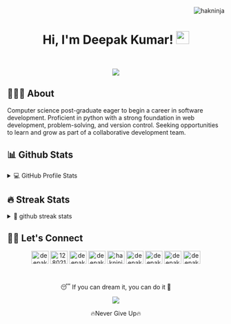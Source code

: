 <p align="right">
  <img src="https://komarev.com/ghpvc/?username=hakninja&label=Profile%20views&color=0e75b6&style=flat"
    alt="hakninja" />
</p>
<h1 align="center">
  Hi, I'm Deepak Kumar!
  <img src="https://media.giphy.com/media/hvRJCLFzcasrR4ia7z/giphy.gif" width="30">
</h1>
<br />


<!-- Typing SVG by DenverCoder1 - https://github.com/DenverCoder1/readme-typing-svg -->
<p align="center">
  <a href="https://github.com/DenverCoder1/readme-typing-svg">
    <img src="https://readme-typing-svg.herokuapp.com?lines=Computer+Science+Student;Full+Stack+Web+Developer;Software+Developer;A+Learner&center=true">
  </a>
</p>


## 🧑🏻‍🎓 About
<smap>
  Computer science post-graduate eager to begin a career in software development. Proficient in python with a strong
  foundation in web development, problem-solving, and version control. Seeking opportunities to learn and grow as part
  of a collaborative development team.
</smap>


## 📊 Github Stats
<!-- https://github.com/anuraghazra/github-readme-stats -->
<details>
  <summary> 💻 GitHub Profile Stats</summary>
  <p align="center">
  <a>
    <img align="center" src="https://github-readme-stats.vercel.app/api?username=hakninja&show_icons=true&locale=en" alt="hakninja" />
  </a>
  </p>
  <br />
</details>


## 🔥 Streak Stats
<!-- GitHub Readme Streak Stats - https://github.com/DenverCoder1/github-readme-streak-stats -->
<details>
    <summary> 💬 github streak stats</summary>
<p align="center">
  <a align="center" href="https://github.com/DenverCoder1/github-readme-streak-stats">
    <img align="center" src="https://github-readme-streak-stats.herokuapp.com/?user=hakninja&" alt="hakninja" />
  </a>
</p>
</details>


## 🙋‍♀️ Let's Connect
<p align="center">
  <a href="https://linkedin.com/in/deepak-kumar-arya" target="blank"><img align="center"
      src="https://raw.githubusercontent.com/rahuldkjain/github-profile-readme-generator/master/src/images/icons/Social/linked-in-alt.svg"
      alt="deepak-kumar-arya" height="30" width="40" /></a>
  <a href="https://stackoverflow.com/users/12802166" target="blank"><img align="center"
      src="https://raw.githubusercontent.com/rahuldkjain/github-profile-readme-generator/master/src/images/icons/Social/stack-overflow.svg"
      alt="12802166" height="30" width="40" /></a>
  <a href="https://www.facebook.com/profile.php?id=100069794556607" target="blank"><img align="center"
      src="https://raw.githubusercontent.com/rahuldkjain/github-profile-readme-generator/master/src/images/icons/Social/facebook.svg"
      alt="deepak kumar" height="30" width="40" /></a>
  <a href="https://instagram.com/deepak_kumar_arya__" target="blank"><img align="center"
      src="https://raw.githubusercontent.com/rahuldkjain/github-profile-readme-generator/master/src/images/icons/Social/instagram.svg"
      alt="deepak_kumar_arya__" height="30" width="40" /></a>
  <a href="https://www.codechef.com/users/hakninja" target="blank"><img align="center"
      src="https://cdn.jsdelivr.net/npm/simple-icons@3.1.0/icons/codechef.svg" alt="hakninja" height="30"
      width="40" /></a>
  <a href="https://www.hackerrank.com/deepakkumararya" target="blank"><img align="center"
      src="https://raw.githubusercontent.com/rahuldkjain/github-profile-readme-generator/master/src/images/icons/Social/hackerrank.svg"
      alt="deepakkumararya" height="30" width="40" /></a>
  <a href="https://www.leetcode.com/deepak_kumar_arya" target="blank"><img align="center"
      src="https://raw.githubusercontent.com/rahuldkjain/github-profile-readme-generator/master/src/images/icons/Social/leet-code.svg"
      alt="deepak_kumar_arya" height="30" width="40" /></a>
  <a href="https://www.hackerearth.com/@deepak3957" target="blank"><img align="center"
      src="https://raw.githubusercontent.com/rahuldkjain/github-profile-readme-generator/master/src/images/icons/Social/hackerearth.svg"
      alt="deepak3957" height="30" width="40" /></a>
  <a href="https://auth.geeksforgeeks.org/user/deepakkumararya" target="blank"><img align="center"
      src="https://raw.githubusercontent.com/rahuldkjain/github-profile-readme-generator/master/src/images/icons/Social/geeks-for-geeks.svg"
      alt="deepakkumararya" height="30" width="40" /></a>
</p>


<p align="center">
  <br />
  <p align="center"> 😴 If you can dream it, you can do it 💯 </p>
  <p align="center">
  <img src="https://media4.giphy.com/media/v1.Y2lkPTc5MGI3NjExZ3YwbGp3cDM5b2g1YXM2bXd1ZThkbjBjeHBudHJ6eG04YzloajIwNyZlcD12MV9pbnRlcm5hbF9naWZfYnlfaWQmY3Q9Zw/f3KwliaH4MLtli8z7D/giphy.gif" />
  </p>
  <p align="center"> 🔥Never Give Up🔥 </p>
  <br />
</p>
